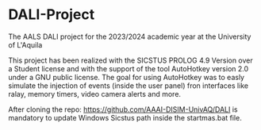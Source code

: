 # DALI-Project
The AALS DALI project for the 2023/2024 academic year at the University of L'Aquila

This project has been realized with the SICSTUS PROLOG 4.9 Version over a Student license and with the support of the tool AutoHotkey version 2.0 under a GNU public license.
The goal for using AutoHotkey was to easly simulate the injection of events (inside the user panel) fron interfaces like ralay, memory timers, video camera alerts and more.

After cloning the repo: https://github.com/AAAI-DISIM-UnivAQ/DALI
is mandatory to update Windows Sicstus path inside the startmas.bat file.


